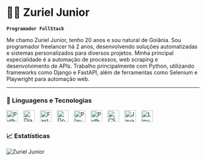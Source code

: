 # 🧑‍💻 Zuriel Junior
**`Programador FullStack`**

Me chamo Zuriel Junior, tenho 20 anos e sou natural de Goiânia. Sou programador freelancer há 2 anos, desenvolvendo soluções automatizadas e sistemas personalizados para diversos projetos. Minha principal especialidade é a automação de processos, web scraping e desenvolvimento de APIs. Trabalho principalmente com Python, utilizando frameworks como Django e FastAPI, além de ferramentas como Selenium e Playwright para automação web.

---

### 🤖 Linguagens e Tecnologias

<img
  aling="left"
  alt="Python"
  title="Python"
  width="30px"
  style="padding-right: 10px;"
  src="https://cdn.jsdelivr.net/gh/devicons/devicon@latest/icons/python/python-original.svg" 
/>
<img 
    aling="left"
    alt="Django"
    title="Django"
    width="30px"
    style="padding-right: 10px;"
    src="https://cdn.jsdelivr.net/gh/devicons/devicon@latest/icons/django/django-plain.svg" 
/>
<img 
    aling="left"
    alt="FastApi"
    title="FastApi"
    width="30px"
    style="padding-right: 10px;"
    src="https://cdn.jsdelivr.net/gh/devicons/devicon@latest/icons/fastapi/fastapi-original.svg"         
/>
<img 
    aling="left"
    alt="Docker"
    title="Docker"
    width="30px"
    style="padding-right: 10px;"
    src="https://cdn.jsdelivr.net/gh/devicons/devicon@latest/icons/docker/docker-original.svg"         
/>
<img 
    aling="left"
    alt="Playwright"
    title="Playwright"
    width="30px"
    style="padding-right: 10px;"
    src="https://cdn.jsdelivr.net/gh/devicons/devicon@latest/icons/playwright/playwright-original.svg"        
/>
<img 
    aling="left"
    alt="Python"
    title="Python"
    width="30px"
    style="padding-right: 10px;"
    src="https://cdn.jsdelivr.net/gh/devicons/devicon@latest/icons/html5/html5-original.svg"        
/>
<img 
    aling="left"
    alt="CSS"
    title="CSS"
    width="30px"
    style="padding-right: 10px;"
    src="https://cdn.jsdelivr.net/gh/devicons/devicon@latest/icons/css3/css3-original.svg"        
/>
<img 
    aling="left"
    alt="JavaScript"
    title="JavaScript"
    width="30px"
    style="padding-right: 10px;"
    src="https://cdn.jsdelivr.net/gh/devicons/devicon@latest/icons/javascript/javascript-original.svg"        
/>
<img 
    aling="left"
    alt="Linux"
    title="Linux"
    width="30px"
    style="padding-right: 10px;"
    src="https://cdn.jsdelivr.net/gh/devicons/devicon@latest/icons/linux/linux-original.svg"        
/>

         
  ### 📈 Estatísticas

![Zuriel Junior](https://github-readme-stats-zuriel-juniors-projects.vercel.app/api?username=ZurielJuniorUS&show_icons=true&theme=tokyonight&include_all_commits=true&count_private=true)


          
